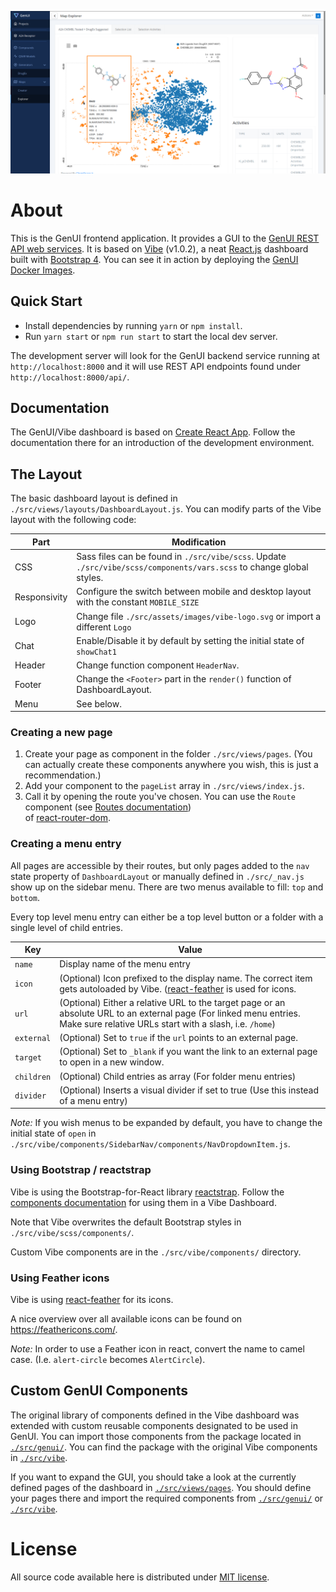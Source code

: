 <p align="center">
    <img src="assets/preview.png"/>
</p>

# About

This is the GenUI frontend application. It provides
a GUI to the [GenUI REST API web services](https://github.com/martin-sicho/genui/).
It is based on [Vibe](https://github.com/NiceDash/Vibe) (v1.0.2),
a neat [React.js](https://reactjs.org/) dashboard built with [Bootstrap 4](https://getbootstrap.com/docs/4.0/getting-started/introduction/).
You can see it in action by deploying the [GenUI Docker Images](https://martin-sicho.github.io/genui/docs/usage/install/docker.html).

## Quick Start

- Install dependencies by running `yarn` or `npm install`.
- Run `yarn start` or `npm run start` to start the local dev server.

The development server will look for the GenUI backend service running
at `http://localhost:8000` and it will use REST API endpoints found under 
`http://localhost:8000/api/`.

## Documentation

The GenUI/Vibe dashboard is based on [Create React App](https://create-react-app.dev/). 
Follow the documentation there for an introduction of the development environment.

## The Layout

The basic dashboard layout is defined in `./src/views/layouts/DashboardLayout.js`. 
You can modify parts of the Vibe layout with the following code:

Part | Modification
--- | ---
CSS | Sass files can be found in `./src/vibe/scss`. Update `./src/vibe/scss/components/vars.scss` to change global styles.
Responsivity | Configure the switch between mobile and desktop layout with the constant `MOBILE_SIZE`
Logo | Change file `./src/assets/images/vibe-logo.svg` or import a different `Logo`
Chat | Enable/Disable it by default by setting the initial state of `showChat1`
Header | Change function component `HeaderNav`.
Footer | Change the `<Footer>` part in the `render()` function of DashboardLayout.
Menu | See below.

### Creating a new page

1. Create your page as component in the folder `./src/views/pages`. (You can actually create these components anywhere you wish, this is just a recommendation.)
1. Add your component to the `pageList` array in `./src/views/index.js`.
1. Call it by opening the route you've chosen. You can use the `Route` component
(see [Routes documentation](https://reacttraining.com/react-router/web/api/Route/exact-bool))  
of [react-router-dom](https://reacttraining.com/react-router/web/guides/quick-start).

### Creating a menu entry

All pages are accessible by their routes, but only pages added to 
the `nav` state property of `DashboardLayout` or manually defined in `./src/_nav.js` 
show up on the sidebar menu. There are two menus available to fill: `top` and `bottom`.

Every top level menu entry can either be a top level button or a folder with a single level of child entries.

Key | Value
--- | ---
`name` | Display name of the menu entry
`icon` | (Optional) Icon prefixed to the display name. The correct item gets autoloaded by Vibe. ([react-feather](https://www.npmjs.com/package/react-feather) is used for icons.
`url` | (Optional) Either a relative URL to the target page or an absolute URL to an external page (For linked menu entries. Make sure relative URLs start with a slash, i.e. `/home`)
`external` | (Optional) Set to `true` if the `url` points to an external page.
`target` | (Optional) Set to `_blank` if you want the link to an external page to open in a new window.
`children` | (Optional) Child entries as array (For folder menu entries)
`divider` | (Optional) Inserts a visual divider if set to true (Use this instead of a menu entry)

*Note:* If you wish menus to be expanded by default, you have to change the initial state of `open` in `./src/vibe/components/SidebarNav/components/NavDropdownItem.js`.

### Using Bootstrap / reactstrap

Vibe is using the Bootstrap-for-React library [reactstrap](https://reactstrap.github.io/). 
Follow the [components documentation](https://reactstrap.github.io/components/) for using them 
in a Vibe Dashboard.

Note that Vibe overwrites the default Bootstrap styles in `./src/vibe/scss/components/`.

Custom Vibe components are in the `./src/vibe/components/` directory.

### Using Feather icons

Vibe is using [react-feather](https://www.npmjs.com/package/react-feather) for its icons.

A nice overview over all available icons can be found on <https://feathericons.com/>.

*Note:* In order to use a Feather icon in react, convert the name to camel case. (I.e. `alert-circle` becomes `AlertCircle`).

## Custom GenUI Components

The original library of components defined in the Vibe dashboard was extended with 
custom reusable components designated to be used in GenUI. You can import
those components from the package located in [`./src/genui/`](./src/genui/). You can find 
the package with the original Vibe components in [`./src/vibe`](./src/vibe). 

If you want to expand the GUI, 
you should take a look at the currently defined pages 
of the dashboard in [`./src/views/pages`](./src/views/pages). You should define 
your pages there and import the required components from [`./src/genui/`](./src/genui/) or [`./src/vibe`](./src/vibe).

# License

All source code available here is distributed under [MIT license](LICENSE).
